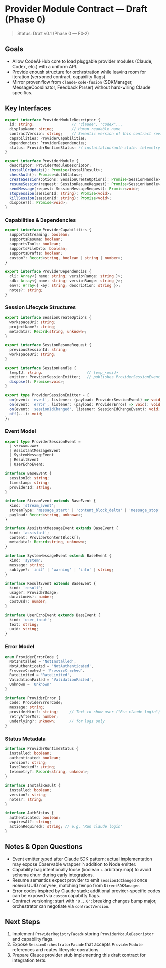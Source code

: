 # Provider Module Contract — Draft (Phase 0)

> Status: Draft v0.1 (Phase 0 — F0-2)

## Goals
- Allow CodeAI-Hub core to load pluggable provider modules (Claude, Codex, etc.) with a uniform API.
- Provide enough structure for orchestration while leaving room for iteration (versioned contract, capability flags).
- Mirror proven flow from `claude-code-fusion` (SDKManager, MessageCoordinator, Feedback Parser) without hard-wiring Claude specifics.

## Key Interfaces

```ts
export interface ProviderModuleDescriptor {
  id: string;                 // "claude", "codex"...
  displayName: string;        // Human readable name
  contractVersion: string;    // Semantic version of this contract revision
  capabilities: ProviderCapabilities;
  dependencies: ProviderDependencies;
  status: ProviderRuntimeStatus; // installation/auth state, telemetry flags
}

export interface ProviderModule {
  descriptor: ProviderModuleDescriptor;
  installOrUpdate(): Promise<InstallResult>;
  checkAuth(): Promise<AuthStatus>;
  createSession(options: SessionCreateOptions): Promise<SessionHandle>;
  resumeSession(request: SessionResumeRequest): Promise<SessionHandle>;
  sendMessage(request: SessionMessageRequest): Promise<void>;
  stopSession(sessionId: string): Promise<void>;
  killSession(sessionId: string): Promise<void>;
  dispose?(): Promise<void>;
}
```

### Capabilities & Dependencies

```ts
export interface ProviderCapabilities {
  supportsStreaming: boolean;
  supportsResume: boolean;
  supportsTools: boolean;
  supportsFileDrop: boolean;
  supportsDrafts: boolean;
  custom?: Record<string, boolean | string | number>;
}

export interface ProviderDependencies {
  cli: Array<{ name: string; versionRange: string }>;
  sdk: Array<{ name: string; versionRange: string }>;
  env?: Array<{ key: string; description: string }>;
  notes?: string;
}
```

### Session Lifecycle Structures

```ts
export interface SessionCreateOptions {
  workspaceUri: string;
  projectName?: string;
  metadata?: Record<string, unknown>;
}

export interface SessionResumeRequest {
  previousSessionId: string;
  workspaceUri: string;
}

export interface SessionHandle {
  tempId: string;                    // temp_<uuid>
  emitter: ProviderSessionEmitter;   // publishes ProviderSessionEvent
  dispose(): Promise<void>;
}

export type ProviderSessionEmitter = {
  on(event: 'event', listener: (payload: ProviderSessionEvent) => void): void;
  on(event: 'error', listener: (payload: ProviderError) => void): void;
  on(event: 'sessionIdChanged', listener: SessionIdChangeEvent): void;
  off(...): void;
};
```

### Event Model

```ts
export type ProviderSessionEvent =
  | StreamEvent
  | AssistantMessageEvent
  | SystemMessageEvent
  | ResultEvent
  | UserEchoEvent;

interface BaseEvent {
  sessionId: string;
  timestamp: string;
  providerId: string;
}

interface StreamEvent extends BaseEvent {
  kind: 'stream_event';
  streamType: 'message_start' | 'content_block_delta' | 'message_stop' | string;
  payload: Record<string, unknown>;
}

interface AssistantMessageEvent extends BaseEvent {
  kind: 'assistant';
  content: ProviderContentBlock[];
  metadata?: Record<string, unknown>;
}

interface SystemMessageEvent extends BaseEvent {
  kind: 'system';
  message: string;
  subtype?: 'init' | 'warning' | 'info' | string;
}

interface ResultEvent extends BaseEvent {
  kind: 'result';
  usage?: ProviderUsage;
  durationMs?: number;
  costUsd?: number;
}

interface UserEchoEvent extends BaseEvent {
  kind: 'user_input';
  text: string;
  uuid: string;
}
```

### Error Model

```ts
enum ProviderErrorCode {
  NotInstalled = 'NotInstalled',
  NotAuthenticated = 'NotAuthenticated',
  ProcessCrashed = 'ProcessCrashed',
  RateLimited = 'RateLimited',
  ValidationFailed = 'ValidationFailed',
  Unknown = 'Unknown'
}

interface ProviderError {
  code: ProviderErrorCode;
  message: string;
  providerHint?: string;     // Text to show user ("Run claude login")
  retryAfterMs?: number;
  underlying?: unknown;      // for logs only
}
```

### Status Metadata

```ts
interface ProviderRuntimeStatus {
  installed: boolean;
  authenticated: boolean;
  version?: string;
  lastChecked?: string;
  telemetry?: Record<string, unknown>;
}

interface InstallResult {
  installed: boolean;
  version?: string;
  notes?: string;
}

interface AuthStatus {
  authenticated: boolean;
  expiresAt?: string;
  actionRequired?: string; // e.g. "Run claude login"
}
```

## Notes & Open Questions
- Event emitter typed after Claude SDK pattern; actual implementation may expose Observable wrapper in addition to Node emitter.
- Capability bag intentionally loose (boolean + arbitrary map) to avoid schema churn during early integrations.
- Resume semantics expect provider to emit `sessionIdChanged` once новый UUID получен, matching tempo from `DirectSDKManager`.
- Error codes inspired by Claude stack; additional provider-specific codes can be exposed via `custom` capability flags.
- Contract versioning: start with `"0.1.0"`; breaking changes bump major, orchestrator can negotiate via `contractVersion`.

## Next Steps
1. Implement `ProviderRegistryFacade` storing `ProviderModuleDescriptor` and capability flags.
2. Expose `SessionOrchestratorFacade` that accepts `ProviderModule` references and routes lifecycle operations.
3. Prepare Claude provider stub implementing this draft contract for integration tests.
